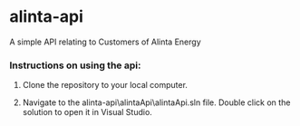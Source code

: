 # alinta-api
A simple API relating to Customers of Alinta Energy

### Instructions on using the api:
1. Clone the repository to your local computer.

1. Navigate to the alinta-api\alintaApi\alintaApi.sln file. Double click on the solution to open it in Visual Studio.
